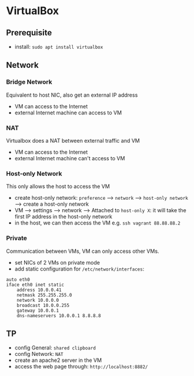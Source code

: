 # VirtualBox
## Prerequisite
- install: `sudo apt install virtualbox`

## Network
### Bridge Network
Equivalent to host NIC, also get an external IP address
- VM can access to the Internet
- external Internet machine can access to VM

### NAT
Virtualbox does a NAT between external traffic and VM
- VM can access to the Internet
- external Internet machine can't access to VM

### Host-only Network
This only allows the host to access the VM
- create host-only network: `preference` --> `network` --> `host-only network` --> create a host-only network
- VM --> settings --> network --> Attached to `host-only X`: it will take the first IP address in the host-only network
- in the host, we can then access the VM e.g. `ssh vagrant 88.88.88.2`

### Private
Communication between VMs, VM can only access other VMs.
- set NICs of 2 VMs on private mode
- add static configuration for `/etc/network/interfaces`:
```
auto eth0
iface eth0 inet static
    address 10.0.0.41
    netmask 255.255.255.0
    network 10.0.0.0
    broadcast 10.0.0.255
    gateway 10.0.0.1
    dns-nameservers 10.0.0.1 8.8.8.8
```

## TP
- config General: `shared clipboard`
- config Network: `NAT`
- create an apache2 server in the VM
- access the web page through: `http://localhost:8882/`



